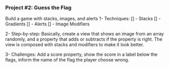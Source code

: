 ### Project #2: Guess the Flag
Build a game with stacks, images, and alerts
1- Techniques:
[] - Stacks
[] - Gradients
[] - Alerts
[] - Image Modifiers

2- Step-by-step:
Basically, create a view that shows an image from an array randomly, and a property that adds or subtracts if the property is right. The view is composed with stacks and modifiers to make it look better.

3- Challenges:
Add a score property, show the score in a label below the flags, inform the name of the flag the player choose wrong.
